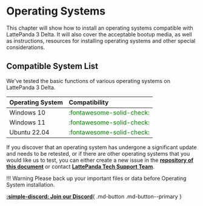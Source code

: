 # Operating Systems

This chapter will show how to install an operating systems compatible with LattePanda 3 Delta. It will also cover the acceptable bootup media, as well as instructions, resources for installing operating systems and other special considerations.

## Compatible System List

We've tested the basic functions of various operating systems on LattePanda 3 Delta.

| Operating System      | Compatibility                          |
| :---------- | :----------------------------------- |
| Windows 10      | <span style="color: green">:fontawesome-solid-check:</span>      |
| Windows 11       | <span style="color: green">:fontawesome-solid-check:</span>       |
| Ubuntu 22.04    | <span style="color: green">:fontawesome-solid-check:</span>       |

If you discover that an operating system has undergone a significant update and needs to be retested, or if there are other operating systems that you would like us to test, you can either create a new issue in the [**repository of this document**](https://github.com/LattePandaTeam/Docs/issues) or contact [**LattePanda Tech Support Team**](mailto:techsupport@lattepanda.com).

!!! Warning
    Please back up your important files or data before Operating System installation.


[**:simple-discord: Join our Discord**](https://discord.gg/k6YPYQgmHt){ .md-button .md-button--primary }